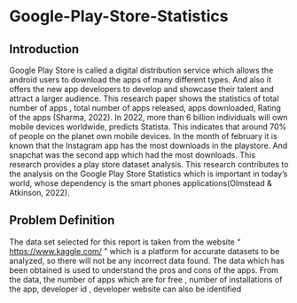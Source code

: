 # Google-Play-Store-Statistics

## Introduction
Google Play Store is called a digital distribution service which allows the android users to download the apps of many different types. And also it offers the new app developers to develop and showcase their talent and attract a larger audience. This research paper shows the statistics of total number of apps , total number of apps released, apps downloaded, Rating of the apps (Sharma, 2022). In 2022, more than 6 billion individuals will own mobile devices worldwide, predicts Statista. This indicates that around 70% of people on the planet own mobile devices. In the month of february it is known that the Instagram app has the most downloads in the playstore. And snapchat was the second app which had the most downloads. This research provides a play store dataset analysis. This research contributes to the analysis on the Google Play Store Statistics which is important in today’s world, whose dependency is the smart phones applications(Olmstead & Atkinson, 2022).

## Problem Definition
The data set selected for this report is taken from the website “ https://www.kaggle.com/ ” which is a platform for accurate datasets to be analyzed, so there will not be any incorrect data found. The data which has been obtained is used to understand the pros and cons of the apps. From the data, the number of apps which are for free , number of installations of the app, developer id , developer website can also be identified
